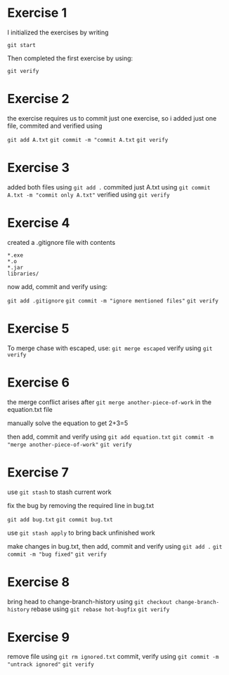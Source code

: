 # Exercise 1

 I initialized the exercises by writing
 
 `git start`

 Then completed the first exercise by using:
 
 `git verify`

 # Exercise 2

the exercise requires us to commit just one exercise, so i added just one file, commited and verified using

`git add A.txt`
`git commit -m "commit A.txt`
`git verify`

# Exercise 3
added both files using `git add .`
commited just A.txt using `git commit A.txt -m "commit only A.txt"`
verified using `git verify`

# Exercise 4
created a .gitignore file with contents 
 ```
 *.exe
 *.o
 *.jar
 libraries/
 ```

 now add, commit and verify using:

 `git add .gitignore`
 `git commit -m "ignore mentioned files"`
 `git verify`

 # Exercise 5
 To merge chase with escaped, use: 
 `git merge escaped`
 verify using `git verify`

 # Exercise 6
 the merge conflict arises after `git merge another-piece-of-work` in the equation.txt file

 manually solve the equation to get 2+3=5

 then add, commit and verify using
 `git add equation.txt`
 `git commit -m "merge another-piece-of-work"`
 `git verify`


# Exercise 7
use `git stash` to stash current work

fix the bug by removing the required line in bug.txt

`git add bug.txt`
`git commit bug.txt`

use `git stash apply` to bring back unfinished work 

make changes in bug.txt, then add, commit and verify using
`git add .`
`git commit -m "bug fixed"`
`git verify`

# Exercise 8
bring head to change-branch-history using 
`git checkout change-branch-history`
rebase using `git rebase hot-bugfix`
`git verify`

# Exercise 9
remove file using `git rm ignored.txt`
commit, verify using 
`git commit -m "untrack ignored"`
`git verify`



